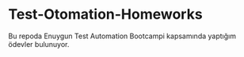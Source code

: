 # Test-Otomation-Homeworks
Bu repoda Enuygun Test Automation Bootcampi kapsamında yaptığım ödevler bulunuyor.
